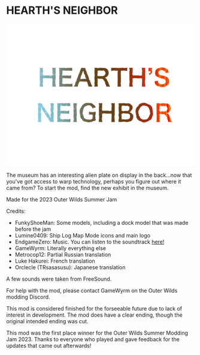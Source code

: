 # HEARTH'S NEIGHBOR
![HEARTH'S NEIGHBOR LOGO](MiscArt/Logo.png)

The museum has an interesting alien plate on display in the back...now that you've got access to warp technology, perhaps you figure out where it came from?
To start the mod, find the new exhibit in the museum.

Made for the 2023 Outer Wilds Summer Jam

Credits:
* FunkyShoeMan: Some models, including a dock model that was made before the jam
* Lumine0409: Ship Log Map Mode icons and main logo
* EndgameZero: Music. You can listen to the soundtrack [here!](https://youtu.be/WfaBq_FN-ko)
* GameWyrm: Literally everything else
* Metrocop12: Partial Russian translation
* Luke Hakurei: French translation
* Orclecle (TRsasasusu): Japanese translation

A few sounds were taken from FreeSound.

For help with the mod, please contact GameWyrm on the Outer Wilds modding Discord.

This mod is considered finished for the forseeable future due to lack of interest in development. The mod does have a clear ending, though the original intended ending was cut.

This mod was the first place winner for the Outer Wilds Summer Modding Jam 2023. Thanks to everyone who played and gave feedback for the updates that came out afterwards!
